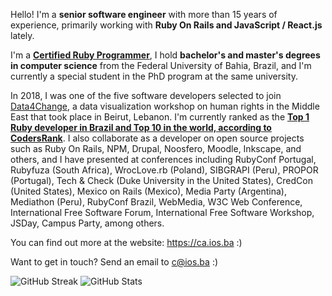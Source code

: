 Hello! I'm a **senior software engineer** with more than 15 years of experience, primarily working with **Ruby On Rails and JavaScript / React.js** lately.

I'm a **[Certified Ruby Programmer](https://www.credential.net/fhs4mrsf)**, I hold **bachelor's and master's degrees in computer science** from the Federal University of Bahia, Brazil, and I'm currently a special student in the PhD program at the same university.

In 2018, I was one of the five software developers selected to join [Data4Change](https://www.data4chan.ge/), a data visualization workshop on human rights in the Middle East that took place in Beirut, Lebanon. I'm currently ranked as the **[Top 1 Ruby developer in Brazil and Top 10 in the world, according to CodersRank](https://profile.codersrank.io/leaderboard/developer?technology=Ruby)**. I also collaborate as a developer on open source projects such as Ruby On Rails, NPM, Drupal, Noosfero, Moodle, Inkscape, and others, and I have presented at conferences including RubyConf Portugal, Rubyfuza (South Africa), WrocLove.rb (Poland), SIBGRAPI (Peru), PROPOR (Portugal), Tech & Check (Duke University in the United States), CredCon (United States), Mexico on Rails (Mexico), Media Party (Argentina), Mediathon (Peru), RubyConf Brazil, WebMedia, W3C Web Conference, International Free Software Forum, International Free Software Workshop, JSDay, Campus Party, among others.

You can find out more at the website: https://ca.ios.ba :)

Want to get in touch? Send an email to c@ios.ba :)

![GitHub Streak](https://streak-stats.demolab.com?user=caiosba&v=1) ![GitHub Stats](https://github-readme-stats.vercel.app/api?username=caiosba&show_icons=true&v=1)
